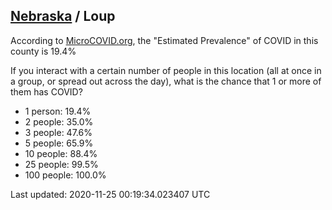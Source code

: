
## [Nebraska](/united-states/nebraska) / Loup

According to [MicroCOVID.org](http://microcovid.org),
the "Estimated Prevalence" of COVID in this county is 19.4%

If you interact with a certain number of people in this location
(all at once in a group, or spread out across the day), what is the chance that
1 or more of them has COVID?

- 1 person: 19.4%
- 2 people: 35.0%
- 3 people: 47.6%
- 5 people: 65.9%
- 10 people: 88.4%
- 25 people: 99.5%
- 100 people: 100.0%

Last updated: 2020-11-25 00:19:34.023407 UTC
